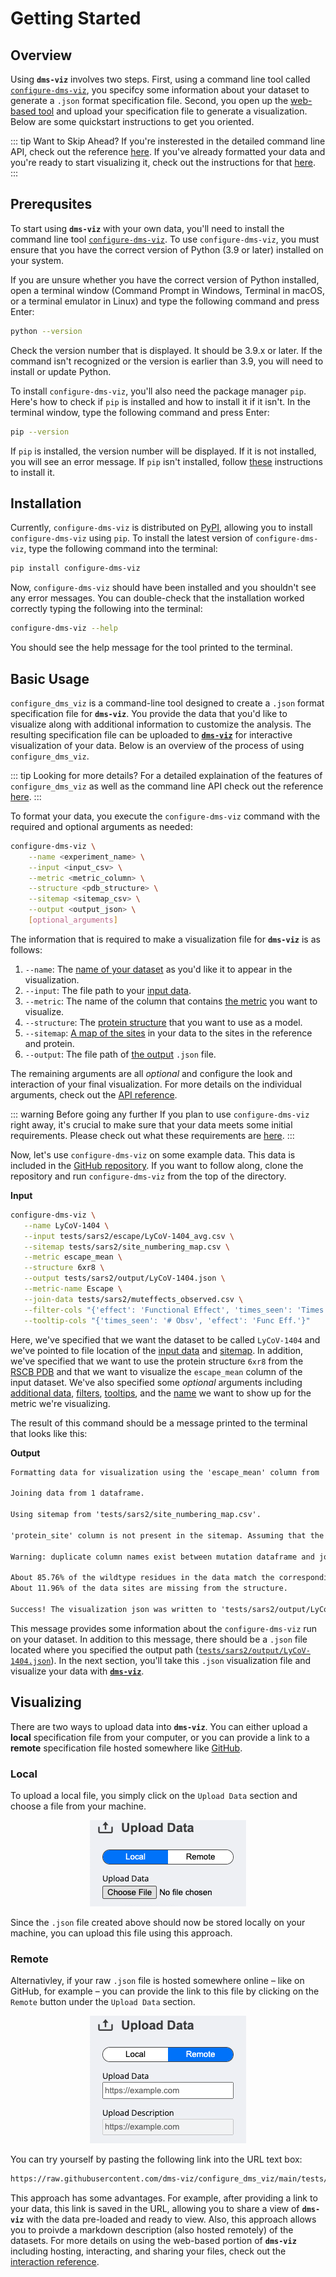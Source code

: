 # Getting Started

## Overview

Using **`dms-viz`** involves two steps. First, using a command line tool called [`configure-dms-viz`](https://pypi.org/project/configure-dms-viz/), you specifcy some information about your dataset to generate a `.json` format specification file. Second, you open up the [web-based tool](https://dms-viz.github.io/) and upload your specification file to generate a visualization. Below are some quickstart instructions to get you oriented.

::: tip Want to Skip Ahead?
If you're insterested in the detailed command line API, check out the reference [here](/preparing-data/command-line-api/). If you've already formatted your data and you're ready to start visualizing it, check out the instructions for that [here](/visualizing-data/web-tool-api/).
:::

## Prerequsites

To start using **`dms-viz`** with your own data, you'll need to install the command line tool [`configure-dms-viz`](https://pypi.org/project/configure-dms-viz/). To use `configure-dms-viz`, you must ensure that you have the correct version of Python (3.9 or later) installed on your system.

If you are unsure whether you have the correct version of Python installed, open a terminal window (Command Prompt in Windows, Terminal in macOS, or a terminal emulator in Linux) and type the following command and press Enter:

```bash
python --version
```

Check the version number that is displayed. It should be 3.9.x or later. If the command isn't recognized or the version is earlier than 3.9, you will need to install or update Python.

To install `configure-dms-viz`, you'll also need the package manager `pip`. Here's how to check if `pip` is installed and how to install it if it isn't. In the terminal window, type the following command and press Enter:

```bash
pip --version
```

If `pip` is installed, the version number will be displayed. If it is not installed, you will see an error message. If `pip` isn't installed, follow [these](https://pip.pypa.io/en/stable/installation/) instructions to install it.

## Installation

Currently, `configure-dms-viz` is distributed on [PyPI](https://pypi.org/), allowing you to install `configure-dms-viz` using `pip`. To install the latest version of `configure-dms-viz`, type the following command into the terminal:

```bash
pip install configure-dms-viz
```

Now, `configure-dms-viz` should have been installed and you shouldn't see any error messages. You can double-check that the installation worked correctly typing the following into the terminal:

```bash
configure-dms-viz --help
```

You should see the help message for the tool printed to the terminal.

## Basic Usage

`configure_dms_viz` is a command-line tool designed to create a `.json` format specification file for **`dms-viz`**. You provide the data that you'd like to visualize along with additional information to customize the analysis. The resulting specification file can be uploaded to [**`dms-viz`**](https://dms-viz.github.io/) for interactive visualization of your data. Below is an overview of the process of using `configure_dms_viz`.

::: tip Looking for more details?
For a detailed explaination of the features of `configure_dms_viz` as well as the command line API check out the reference [here](/preparing-data/command-line-api/).
:::

To format your data, you execute the `configure-dms-viz` command with the required and optional arguments as needed:

```bash
configure-dms-viz \
    --name <experiment_name> \
    --input <input_csv> \
    --metric <metric_column> \
    --structure <pdb_structure> \
    --sitemap <sitemap_csv> \
    --output <output_json> \
    [optional_arguments]
```

The information that is required to make a visualization file for **`dms-viz`** is as follows:

1. `--name`: The [name of your dataset](/preparing-data/command-line-api/#name) as you'd like it to appear in the visualization.
2. `--input`: The file path to your [input data](/preparing-data/command-line-api/#input).
3. `--metric`: The name of the column that contains [the metric](/preparing-data/command-line-api/#metric) you want to visualize.
4. `--structure`: The [protein structure](/preparing-data/command-line-api/#structure) that you want to use as a model.
5. `--sitemap`: [A map of the sites](/preparing-data/command-line-api/#sitemap) in your data to the sites in the reference and protein.
6. `--output`: The file path of [the output](/preparing-data/command-line-api/#output) `.json` file.

The remaining arguments are all _optional_ and configure the look and interaction of your final visualization. For more details on the individual arguments, check out the [API reference](/preparing-data/command-line-api/).

::: warning Before going any further
If you plan to use `configure-dms-viz` right away, it's crucial to make sure that your data meets some initial requirements. Please check out what these requirements are [here](/preparing-data/data-requirements/).
:::

Now, let's use `configure-dms-viz` on some example data. This data is included in the [GitHub repository](https://github.com/dms-viz/configure_dms_viz/tree/main). If you want to follow along, clone the repository and run `configure-dms-viz` from the top of the directory.

**Input**

```bash
configure-dms-viz \
   --name LyCoV-1404 \
   --input tests/sars2/escape/LyCoV-1404_avg.csv \
   --sitemap tests/sars2/site_numbering_map.csv \
   --metric escape_mean \
   --structure 6xr8 \
   --output tests/sars2/output/LyCoV-1404.json \
   --metric-name Escape \
   --join-data tests/sars2/muteffects_observed.csv \
   --filter-cols "{'effect': 'Functional Effect', 'times_seen': 'Times Seen'}" \
   --tooltip-cols "{'times_seen': '# Obsv', 'effect': 'Func Eff.'}"
```

Here, we've specified that we want the dataset to be called `LyCoV-1404` and we've pointed to file location of the [input data](https://github.com/dms-viz/configure_dms_viz/blob/main/tests/sars2/escape/LyCoV-1404_avg.csv) and [sitemap](https://github.com/dms-viz/configure_dms_viz/blob/main/tests/sars2/site_numbering_map.csv). In addition, we've specified that we want to use the protein structure `6xr8` from the [RSCB PDB](https://www.rcsb.org/) and that we want to visualize the `escape_mean` column of the input dataset. We've also specified some _optional_ arguments including [additional data](/preparing-data/command-line-api/#join-data), [filters](/preparing-data/command-line-api/#filter-cols), [tooltips](/preparing-data/command-line-api/#tooltip-cols), and the [name](/preparing-data/command-line-api/#name) we want to show up for the metric we're visualizing.

The result of this command should be a message printed to the terminal that looks like this:

**Output**

```md
Formatting data for visualization using the 'escape_mean' column from 'tests/sars2/escape/LyCoV-1404_avg.csv'...

Joining data from 1 dataframe.

Using sitemap from 'tests/sars2/site_numbering_map.csv'.

'protein_site' column is not present in the sitemap. Assuming that the reference sites correspond to protein sites.

Warning: duplicate column names exist between mutation dataframe and join dataframe. Dropping ['times_seen'] from join data.

About 85.76% of the wildtype residues in the data match the corresponding residues in the structure.
About 11.96% of the data sites are missing from the structure.

Success! The visualization json was written to 'tests/sars2/output/LyCoV-1404.json'
```

This message provides some information about the `configure-dms-viz` run on your dataset. In addition to this message, there should be a `.json` file located where you specified the output path ([`tests/sars2/output/LyCoV-1404.json`](https://github.com/dms-viz/configure_dms_viz/blob/main/tests/sars2/output/LyCoV-1404.json)). In the next section, you'll take this `.json` visualization file and visualize your data with [**`dms-viz`**](https://dms-viz.github.io/).

## Visualizing

There are two ways to upload data into **`dms-viz`**. You can either upload a **local** specification file from your computer, or you can provide a link to a **remote** specification file hosted somewhere like [GitHub](https://github.com/).

### Local

To upload a local file, you simply click on the `Upload Data` section and choose a file from your machine.

<div align="center">
  <img src="/assets//local-upload-example.png" alt="Local Upload" />
</div>

Since the `.json` file created above should now be stored locally on your machine, you can upload this file using this approach.

### Remote

Alternativley, if your raw `.json` file is hosted somewhere online – like on GitHub, for example – you can provide the link to this file by clicking on the `Remote` button under the `Upload Data` section.

<div align="center">
  <img src="/assets/remote-upload-example.png" alt="Remote Upload" />
</div>

You can try yourself by pasting the following link into the URL text box:

```md
https://raw.githubusercontent.com/dms-viz/configure_dms_viz/main/tests/sars2/output/sars2.json
```

This approach has some advantages. For example, after providing a link to your data, this link is saved in the URL, allowing you to share a view of **`dms-viz`** with the data pre-loaded and ready to view. Also, this approach allows you to proivde a markdown description (also hosted remotely) of the datasets. For more details on using the web-based portion of **`dms-viz`** including hosting, interacting, and sharing your files, check out the [interaction reference](/visualizing-data/web-tool-api/).
